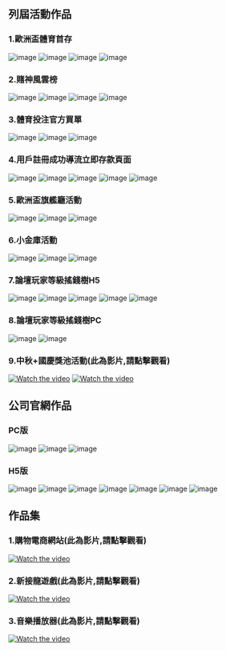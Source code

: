 ## 列屆活動作品
### 1.歐洲盃體育首存
![image](https://storage.googleapis.com/meettoo-dev/work/活動1-1.jpg)
![image](https://storage.googleapis.com/meettoo-dev/work/活動1-2.jpg)
![image](https://storage.googleapis.com/meettoo-dev/work/活動1-3.jpg)
![image](https://storage.googleapis.com/meettoo-dev/work/活動1-4.jpg)
### 2.賭神風雲榜
![image](https://storage.googleapis.com/meettoo-dev/work/活動2-1.jpg)
![image](https://storage.googleapis.com/meettoo-dev/work/活動2-2.jpg)
![image](https://storage.googleapis.com/meettoo-dev/work/活動2-3.jpg)
![image](https://storage.googleapis.com/meettoo-dev/work/活動2-4.jpg)
### 3.體育投注官方買單
![image](https://storage.googleapis.com/meettoo-dev/work/活動3-1.jpg)
![image](https://storage.googleapis.com/meettoo-dev/work/活動3-2.jpg)
![image](https://storage.googleapis.com/meettoo-dev/work/活動3-3.jpg)
### 4.用戶註冊成功導流立即存款頁面
![image](https://storage.googleapis.com/meettoo-dev/work/活動4-1.jpg)
![image](https://storage.googleapis.com/meettoo-dev/work/活動4-2.jpg)
![image](https://storage.googleapis.com/meettoo-dev/work/活動4-3.jpg)
![image](https://storage.googleapis.com/meettoo-dev/work/活動4-4.jpg)
![image](https://storage.googleapis.com/meettoo-dev/work/活動4-5.jpg)
### 5.歐洲盃旗艦廳活動
![image](https://storage.googleapis.com/meettoo-dev/work/活動5-1.jpg)
![image](https://storage.googleapis.com/meettoo-dev/work/活動5-2.jpg)
![image](https://storage.googleapis.com/meettoo-dev/work/活動5-3.jpg)
### 6.小金庫活動
![image](https://storage.googleapis.com/meettoo-dev/work/活動6-1.jpg)
![image](https://storage.googleapis.com/meettoo-dev/work/活動6-2.jpg)
![image](https://storage.googleapis.com/meettoo-dev/work/活動6-3.jpg)
### 7.論壇玩家等級搖錢樹H5
![image](https://storage.googleapis.com/meettoo-dev/work/活動7-1-H5.jpg)
![image](https://storage.googleapis.com/meettoo-dev/work/活動7-2-H5.jpg)
![image](https://storage.googleapis.com/meettoo-dev/work/活動7-3-H5.jpg)
![image](https://storage.googleapis.com/meettoo-dev/work/活動7-4-H5.jpg)
![image](https://storage.googleapis.com/meettoo-dev/work/活動7-5-H5.jpg)
### 8.論壇玩家等級搖錢樹PC
![image](https://storage.googleapis.com/meettoo-dev/work/活動8-1-PC.jpg)
![image](https://storage.googleapis.com/meettoo-dev/work/活動8-2-PC.jpg)
### 9.中秋+國慶獎池活動(此為影片,請點擊觀看)
[![Watch the video](https://storage.googleapis.com/meettoo-dev/work/中秋1.jpg)](https://storage.googleapis.com/meettoo-dev/work/中秋國慶活動01.mp4)
[![Watch the video](https://storage.googleapis.com/meettoo-dev/work/中秋2.jpg)](https://storage.googleapis.com/meettoo-dev/work/中秋國慶活動02-自動滾動.mp4)

## 公司官網作品
### PC版
![image](https://storage.googleapis.com/meettoo-dev/work/凌通國際1.jpg)
![image](https://storage.googleapis.com/meettoo-dev/work/凌通國際2.jpg)
![image](https://storage.googleapis.com/meettoo-dev/work/凌通國際3.jpg)
### H5版
![image](https://storage.googleapis.com/meettoo-dev/work/凌通國際H5-1.jpg)
![image](https://storage.googleapis.com/meettoo-dev/work/凌通國際H5-2.jpg)
![image](https://storage.googleapis.com/meettoo-dev/work/凌通國際H5-3.jpg)
![image](https://storage.googleapis.com/meettoo-dev/work/凌通國際H5-4.jpg)
![image](https://storage.googleapis.com/meettoo-dev/work/凌通國際H5-5.jpg)
![image](https://storage.googleapis.com/meettoo-dev/work/凌通國際H5-6.jpg)
![image](https://storage.googleapis.com/meettoo-dev/work/凌通國際H5-7.jpg)
## 作品集
### 1.購物電商網站(此為影片,請點擊觀看)
[![Watch the video](https://storage.googleapis.com/meettoo-dev/work/電商.jpg)](https://www.youtube.com/watch?v=86ZLHKa3rqw&feature=youtu.be)
### 2.新接龍遊戲(此為影片,請點擊觀看)
[![Watch the video](https://storage.googleapis.com/meettoo-dev/work/新接龍.jpg)](https://www.youtube.com/watch?v=fM_XFfIs_L8)
### 3.音樂播放器(此為影片,請點擊觀看)
[![Watch the video](https://storage.googleapis.com/meettoo-dev/work/音樂撥放器.jpg)](https://www.youtube.com/watch?v=PWtiuUmIktE&feature=youtu.be)
